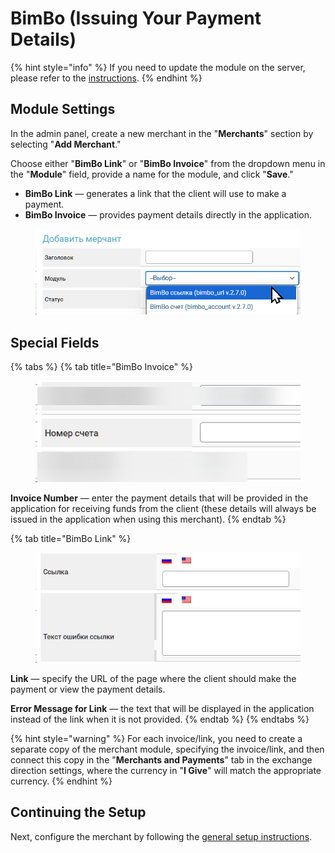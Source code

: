 # BimBo (Issuing Your Payment Details)

{% hint style="info" %}
If you need to update the module on the server, please refer to the [instructions](https://premium.gitbook.io/main/en/en/basic-settings/faq/updating-script-files-on-the-server/how-to-update-files-on-the-server#merchant-and-auto-payout-modules).
{% endhint %}

## Module Settings

In the admin panel, create a new merchant in the "**Merchants**" section by selecting "**Add Merchant**."

Choose either "**BimBo Link**" or "**BimBo Invoice**" from the dropdown menu in the "**Module**" field, provide a name for the module, and click "**Save**."

* **BimBo Link** — generates a link that the client will use to make a payment.
* **BimBo Invoice** — provides payment details directly in the application.

<figure><img src="../../../.gitbook/assets/image (2110)_eng.png" alt="" width="501"><figcaption></figcaption></figure>

## Special Fields

{% tabs %}
{% tab title="BimBo Invoice" %}
<figure><img src="../../../.gitbook/assets/image (2111)_eng.png" alt=""><figcaption></figcaption></figure>

**Invoice Number** — enter the payment details that will be provided in the application for receiving funds from the client (these details will always be issued in the application when using this merchant).
{% endtab %}

{% tab title="BimBo Link" %}
<figure><img src="../../../.gitbook/assets/image (2112)_eng.png" alt=""><figcaption></figcaption></figure>

**Link** — specify the URL of the page where the client should make the payment or view the payment details.

**Error Message for Link** — the text that will be displayed in the application instead of the link when it is not provided.
{% endtab %}
{% endtabs %}

{% hint style="warning" %}
For each invoice/link, you need to create a separate copy of the merchant module, specifying the invoice/link, and then connect this copy in the "**Merchants and Payments**" tab in the exchange direction settings, where the currency in "**I Give**" will match the appropriate currency.
{% endhint %}

## Continuing the Setup

Next, configure the merchant by following the [general setup instructions](https://premium.gitbook.io/main/en/en/basic-settings/merchants-and-auto-payments/merchants/general-merchant-settings).